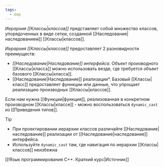 ```yaml
---
tags:
  - oop
---
```

*Иерархия [[Классы|классов]]* представляет собой множество классов, упорядоченных в виде сетки, созданной [[Наследование|наследованием]] [[Классы|классов]].

*Иерархия [[Классы|классов]]* предоставляет 2 разновидности преимуществ:
- *[[Наследование|Наследование]] интерфейса*. Объект производного [[Классы|класса]] можно использовать везде, где требуется объект базового [[Классы|класса]].
- [[Наследование|Наследование]] реализации*. Базовый [[Классы|класс]] предоставляет фуннкции или данные, что упрощает реализацию производных [[Классы|классов]]. 

Если нам нужна [[Функции|функция]], реализованная в конкретном производном [[Классы|классе]] - можно воспользоваться `dynamic_cast` из [[Приведения типов]]. 

> [!tip]
> - При проектировании иерархии классов различайте [[Наследование|наследование]] реализации от [[Наследование|наследование]] интерфейса. 
> - Используйте `dynamic_cast` там, где навигация по иерархии [[Классы|классов]] неизбежна

[[!Язык программирования C++. Краткий курс|Источник]]

